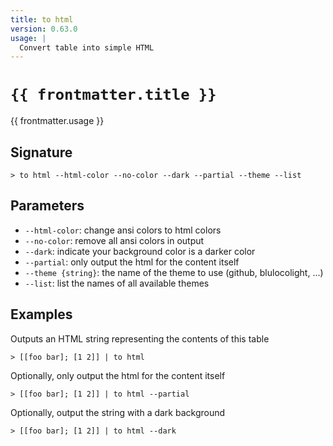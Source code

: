 ```yaml
---
title: to html
version: 0.63.0
usage: |
  Convert table into simple HTML
---
```


<script>
  import { usePageFrontmatter } from '@vuepress/client';
  export default { computed: { frontmatter() { return usePageFrontmatter().value; } } }
</script>

# <code>{{ frontmatter.title }}</code>

<div style='white-space: pre-wrap;'>{{ frontmatter.usage }}</div>

## Signature

```> to html --html-color --no-color --dark --partial --theme --list```

## Parameters

 -  `--html-color`: change ansi colors to html colors
 -  `--no-color`: remove all ansi colors in output
 -  `--dark`: indicate your background color is a darker color
 -  `--partial`: only output the html for the content itself
 -  `--theme {string}`: the name of the theme to use (github, blulocolight, ...)
 -  `--list`: list the names of all available themes

## Examples

Outputs an  HTML string representing the contents of this table
```shell
> [[foo bar]; [1 2]] | to html
```

Optionally, only output the html for the content itself
```shell
> [[foo bar]; [1 2]] | to html --partial
```

Optionally, output the string with a dark background
```shell
> [[foo bar]; [1 2]] | to html --dark
```
